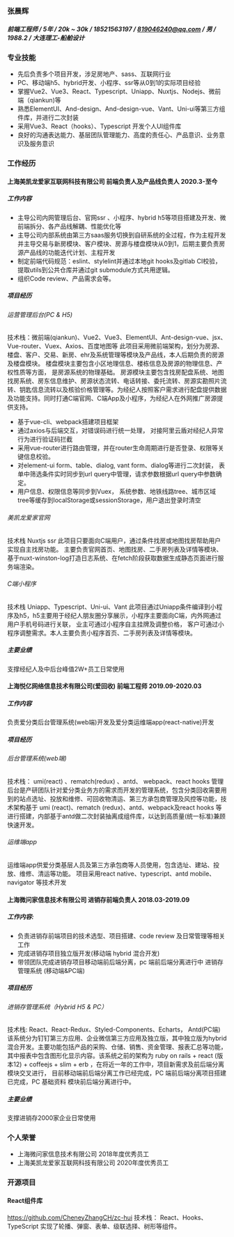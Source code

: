 ### 张晨辉
##### 前端工程师 / 5年 / 20k ~ 30k / 18521563197 / 819046240@qq.com / 男 / 1988.2 / 大连理工-船舶设计
### 专业技能

- 先后负责多个项目开发，涉足房地产、sass、互联网行业
- PC、移动端h5、hybrid开发、小程序、ssr等从0到1的实际项目经验
- 掌握Vue2、Vue3、React、Typescript、Uniapp、Nuxtjs、Nodejs、微前端（qiankun)等
- 熟悉ElementUI、And-design、And-design-vue、Vant、Uni-ui等第三方组件库，并进行二次封装
- 采用Vue3、React（hooks）、Typescript 开发个人UI组件库
- 良好的沟通表达能力、基层团队管理能力、高度的责任心、产品意识、业务意识及服务意识
### 工作经历
#### 上海美凯龙爱家互联网科技有限公司 前端负责人及产品线负责人 2020.3-至今
##### 工作内容

- 主导公司内网管理后台、官网ssr 、小程序、hybrid h5等项目搭建及开发、微前端拆分、各产品线解耦、性能优化等
- 主导公司内部系统由第三方saas服务切换到自研系统的全过程，作为主程开发并主导交易与新房模块、客户模块、房源与楼盘模块从0到1，后期主要负责房源产品线的功能迭代计划、主程开发
- 制定前端代码规范：eslint、stylelint并通过本地git hooks及gitlab CI校验， 提取utils到公共仓库并通过git submodule方式共用逻辑。
- 组织Code review、产品需求会等。
##### 项目经历
###### 运营管理后台(PC & H5)
技术栈：微前端(qiankun)、Vue2、Vue3、ElementUI、Ant-design-vue、jsx、Vue-router、Vuex、Axios、百度地图等
此项目采用微前端架构，划分为房源、楼盘、客户、交易、新房、ehr及系统管理等模块及产品线，本人后期负责的房源及楼盘模块。
楼盘模块主要包含小区地理信息、楼栋信息及房源的物理信息、产权性质等方面， 是房源系统的物理基础。
房源模块主要包含找房配盘系统、地图找房系统、房东信息维护、房源状态流转、电话转接、委托流转、房源实勘照片流转、钥匙信息流转以及核验价格管理等。为经纪人按照客户需求进行配盘提供数据及功能支持。同时打通C端官网、C端App及小程序，为经纪人在外网推广房源提供支持。

- 基于vue-cli、webpack搭建项目框架
- 通过axios与后端交互，对错误码进行统一处理， 对接阿里云盾对经纪人异常行为进行验证码拦截
- 采用vue-router进行路由管理，并在router生命周期进行是否登录、权限等关键信息校验。
- 对element-ui form、table、dialog, vant form、dialog等进行二次封装， 表单中筛选条件实时同步到url query中管理，请求参数根据url query中参数确定。
- 用户信息、权限信息等同步到Vuex， 系统参数、地铁线路tree、城市区域tree等缓存到localStorage或sessionStorage，用户退出登录时清空
###### 美凯龙爱家官网
技术栈 Nuxtjs ssr
此项目只要面向C端用户，通过条件找房或地图找房帮助用户实现自主找房功能。 主要负责官网首页、地图找房、二手房列表及详情等模块、基于nuxt-winston-log打造日志系统、在fetch阶段获取数据生成静态页面进行服务端渲染。
###### C端小程序
技术栈 Uniapp、Typescript、Uni-ui、Vant
此项目通过Uniapp条件编译到小程序及h5，h5主要用于经纪人朋友圈分享展示，小程序主要面向C端，内外网通过用户手机号码进行关联， 业主可通过小程序自主挂牌及调整价格， 客户可通过小程序调整需求。本人主要负责小程序首页、二手房列表及详情等模块。
##### 主要业绩
支撑经纪人及中后台峰值2W+员工日常使用
#### 上海悦亿网络信息技术有限公司(爱回收) 前端工程师 2019.09-2020.03
##### 工作内容
负责爱分类后台管理系统(web端)开发及爱分类运维端app(react-native)开发
##### 项目经历
###### 后台管理系统(web端)
技术栈： umi(react) 、rematch(redux) 、antd、 webpack、react hooks 
管理后台是产研团队针对爱分类业务方的需求而开发的管理系统，包含分类回收需要用到的站点选址、投放和维修、可回收物清运、第三方承包商管理及风控等功能，技术架构基于 umi (react)、rematch (redux)、antd、webpack及react hooks 等进行搭建，内部基于antd做二次封装抽离成组件库，以达到高质量(统一标准)兼顾快速开发。 
###### 运维端app
运维端app供爱分类基层人员及第三方承包商等人员使用，包含选址、建站、投放、维修、清运等功能。 项目采用react native、typescript、antd mobile、navigator 等技术开发 
#### 上海微问家信息技术有限公司 进销存前端负责人 2018.03-2019.09
##### 工作内容:

- 负责进销存前端项目的技术选型、项目搭建、code review 及日常管理等相关工作 
- 完成进销存项目独立版开发(移动端 hybrid 混合开发) 
- 带领团队完成进销存项目移动端前后端分离，pc 端前后端分离进行中 进销存管理系统 (移动端&PC端) 
##### 项目经历
###### 进销存管理系统（Hybrid H5 & PC）
技术栈: React、React-Redux、Styled-Components、Echarts， Antd(PC端) 
该系统分为钉钉第三方应用、企业微信第三方应用及独立版，其中独立版为hybrid 混合开发。主要功能包括产品的采购、仓储、销售、资金管理、报表汇总等功能， 其中报表中包含图形化显示内容。该系统之前的架构为 ruby on rails + react (版本12) + coffeejs + slim + erb ，在将近一年的工作中，项目新需求及前后端分离模块交叉进行， 
目前移动端前后端分离工作已经完成，PC 端前后端分离项目搭建已完成，PC 基础资料 模块前后端分离进行中。 
##### 主要业绩
支撑进销存2000家企业日常使用
### 个人荣誉

- 上海微问家信息技术有限公司 2018年度优秀员工
- 上海美凯龙爱家互联网科技有限公司 2020年度优秀员工
### 开源项目 
#### React组件库
https://github.com/CheneyZhangCH/zc-hui
技术栈： React、Hooks、TypeScript
实现了轮播、弹窗、表单、级联选择、树形等组件。
